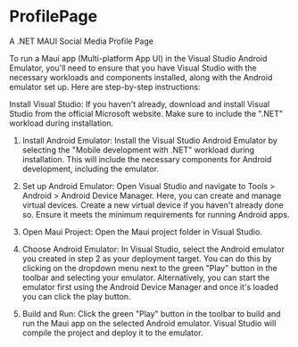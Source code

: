 # ProfilePage
 A .NET MAUI Social Media Profile Page


To run a Maui app (Multi-platform App UI) in the Visual Studio Android Emulator, you'll need to ensure that you have Visual Studio with the necessary workloads and components installed, along with the Android emulator set up. Here are step-by-step instructions:

Install Visual Studio: If you haven't already, download and install Visual Studio from the official Microsoft website. Make sure to include the ".NET" workload during installation.

1. Install Android Emulator: Install the Visual Studio Android Emulator by selecting the "Mobile development with .NET" workload during installation. This will include the necessary components for Android development, including the emulator.

2. Set up Android Emulator: Open Visual Studio and navigate to Tools > Android > Android Device Manager. Here, you can create and manage virtual devices. Create a new virtual device if you haven't already done so. Ensure it meets the minimum requirements for running Android apps.

3. Open Maui Project: Open the Maui project folder in Visual Studio. 

4. Choose Android Emulator: In Visual Studio, select the Android emulator you created in step 2 as your deployment target. You can do this by clicking on the dropdown menu next to the green "Play" button in the toolbar and selecting your emulator. Alternatively, you can start the emulator first using the Android Device Manager and once it's loaded you can click the play button.

5. Build and Run: Click the green "Play" button in the toolbar to build and run the Maui app on the selected Android emulator. Visual Studio will compile the project and deploy it to the emulator.
 
